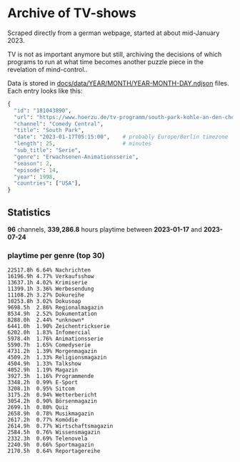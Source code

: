 # Archive of TV-shows

Scraped directly from a german webpage, started at about mid-January 2023.

TV is not as important anymore but still, archiving the decisions of which programs to run at what time
becomes another puzzle piece in the revelation of mind-control.. 

Data is stored in [docs/data/YEAR/MONTH/YEAR-MONTH-DAY.ndjson](docs/data/) files. 
Each entry looks like this:

```python
{
  "id": "181043890", 
  "url": "https://www.hoerzu.de/tv-programm/south-park-kohle-an-den-chefkoch/bid_181043890/", 
  "channel": "Comedy Central", 
  "title": "South Park", 
  "date": "2023-01-17T05:15:00",    # probably Europe/Berlin timezone 
  "length": 25,                     # minutes 
  "sub_title": "Serie", 
  "genre": "Erwachsenen-Animationsserie", 
  "season": 2, 
  "episode": 14, 
  "year": 1998, 
  "countries": ["USA"],
}
```

## Statistics

**96** channels, **339,286.8** hours playtime between **2023-01-17** and **2023-07-24**


### playtime per genre (top 30)

    22517.8h 6.64% Nachrichten
    16196.9h 4.77% Verkaufsshow
    13637.1h 4.02% Krimiserie
    11399.1h 3.36% Werbesendung
    11108.2h 3.27% Dokureihe
    10253.8h 3.02% Dokusoap
    9698.5h  2.86% Regionalmagazin
    8534.9h  2.52% Dokumentation
    8288.0h  2.44% *unknown*
    6441.0h  1.90% Zeichentrickserie
    6202.0h  1.83% Infomercial
    5978.4h  1.76% Animationsserie
    5590.7h  1.65% Comedyserie
    4731.2h  1.39% Morgenmagazin
    4509.2h  1.33% Religionsmagazin
    4504.9h  1.33% Talkshow
    4052.9h  1.19% Magazin
    3927.3h  1.16% Programmende
    3348.2h  0.99% E-Sport
    3208.1h  0.95% Sitcom
    3175.2h  0.94% Wetterbericht
    3054.2h  0.90% Börsenmagazin
    2699.1h  0.80% Quiz
    2658.9h  0.78% Musikmagazin
    2617.2h  0.77% Komödie
    2614.9h  0.77% Wirtschaftsmagazin
    2584.5h  0.76% Wissensmagazin
    2332.3h  0.69% Telenovela
    2240.9h  0.66% Sportmagazin
    2170.5h  0.64% Reportagereihe
